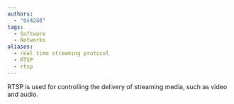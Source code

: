 ```yaml
---
authors: 
  - "0x4248"
tags:
  - Software
  - Networks
aliases:
  - real time streaming protocol
  - RTSP
  - rtsp
---
```

RTSP is used for controlling the delivery of streaming media, such as video and audio.
